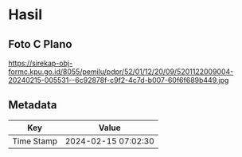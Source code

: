 # Hasil

## Foto C Plano

https://sirekap-obj-formc.kpu.go.id/8055/pemilu/pdpr/52/01/12/20/09/5201122009004-20240215-005531--6c92878f-c9f2-4c7d-b007-60f6f689b449.jpg


## Metadata

| Key        | Value               |
| ---------- | ------------------- |
| Time Stamp | 2024-02-15 07:02:30 |




